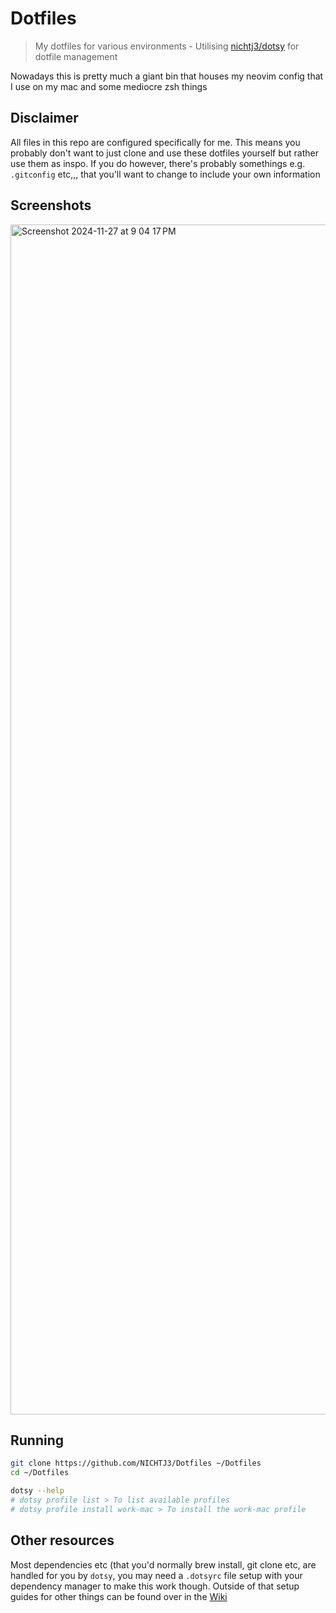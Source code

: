 # Dotfiles

> My dotfiles for various environments - Utilising [nichtj3/dotsy]() for dotfile management

Nowadays this is pretty much a giant bin that houses my neovim config that I use on my mac and some mediocre zsh things


## Disclaimer

All files in this repo are configured specifically for me. This means you probably don't want to just clone and use these dotfiles yourself but rather use them as inspo. If you do however, there's probably somethings e.g. `.gitconfig` etc,,, that you'll want to change to include your own information

## Screenshots

<img width="1904" alt="Screenshot 2024-11-27 at 9 04 17 PM" src="https://github.com/user-attachments/assets/f9680b35-400c-45d2-86cb-6048dfefbca2">

## Running

```sh
git clone https://github.com/NICHTJ3/Dotfiles ~/Dotfiles
cd ~/Dotfiles

dotsy --help
# dotsy profile list > To list available profiles
# dotsy profile install work-mac > To install the work-mac profile
```

## Other resources

Most dependencies etc (that you'd normally brew install, git clone etc, are handled for you by `dotsy`, you may need a `.dotsyrc` file setup with your dependency manager to make this work though. Outside of that setup guides for other things can be found over in the [Wiki](https://github.com/nichtj3/dotfiles/wiki)
